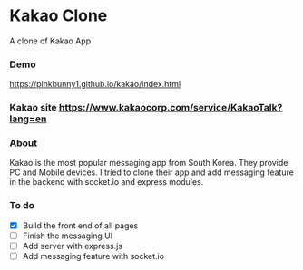 # Kakao Clone
A clone of Kakao App


### Demo
https://pinkbunny1.github.io/kakao/index.html

### Kakao site https://www.kakaocorp.com/service/KakaoTalk?lang=en


### About
Kakao is the most popular messaging app from South Korea.
They provide PC and Mobile devices. I tried to clone their app and add messaging feature in the backend with socket.io and express modules.


### To do
- [x] Build the front end of all pages
- [ ] Finish the messaging UI
- [ ] Add server with express.js
- [ ] Add messaging feature with socket.io

